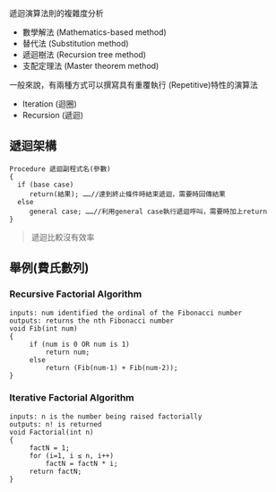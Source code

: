 
遞迴演算法則的複雜度分析
- 數學解法 (Mathematics-based method)
- 替代法 (Substitution method)
- 遞迴樹法 (Recursion tree method)
- 支配定理法 (Master theorem method)

一般來說，有兩種方式可以撰寫具有重覆執行 (Repetitive)特性的演算法
- Iteration (迴圈)
- Recursion (遞迴)

## 遞迴架構

```
Procedure 遞迴副程式名(參數)
{
  if (base case)
     return(結果); ……//達到終止條件時結束遞迴，需要時回傳結果
  else 
     general case; ……//利用general case執行遞迴呼叫，需要時加上return
}
```

> 遞迴比較沒有效率


## 舉例(費氏數列)
### Recursive Factorial Algorithm

```
inputs: num identified the ordinal of the Fibonacci number
outputs: returns the nth Fibonacci number
void Fib(int num)
{
     if (num is 0 OR num is 1)
         return num;
     else
         return (Fib(num-1) + Fib(num-2));
}
```

### Iterative Factorial Algorithm

```
inputs: n is the number being raised factorially
outputs: n! is returned
void Factorial(int n)
{
     factN = 1;
     for (i=1, i ≤ n, i++)
         factN = factN * i;
     return factN;
}
```
